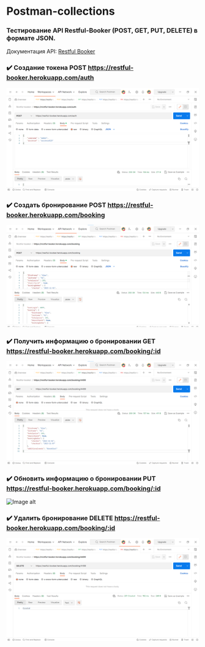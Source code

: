 # Postman-collections

###   <h3 align="left">Тестирование API Restful-Booker (POST, GET, PUT, DELETE) в формате JSON. 
Документация API: <a href="http://restful-booker.herokuapp.com/apidoc/index.html#api-Auth">Restful Booker</a></h3>
###   <h3 align="left">:heavy_check_mark: Создание токена POST https://restful-booker.herokuapp.com/auth</h3> 

 
  ![Image alt](https://github.com/Aleks-vl/Postman-collections/blob/main/POST%20CreateToken.png)
  
###   <h3 align="left">:heavy_check_mark: Создать бронирование POST https://restful-booker.herokuapp.com/booking</h3> 
 
  ![Image alt](https://github.com/Aleks-vl/Postman-collections/blob/main/POST%20CreateBooking.png)
  
###   <h3 align="left">:heavy_check_mark: Получить информацию о бронировании GET https://restful-booker.herokuapp.com/booking/:id</h3> 
 
  ![Image alt](https://github.com/Aleks-vl/Postman-collections/blob/main/GET%20GetBooking.png)
  
###   <h3 align="left">:heavy_check_mark: Обновить информацию о бронировании PUT https://restful-booker.herokuapp.com/booking/:id</h3> 
 
  ![Image alt]()
  
###   <h3 align="left">:heavy_check_mark: Удалить бронирование DELETE https://restful-booker.herokuapp.com/booking/:id</h3> 
 
  ![Image alt](https://github.com/Aleks-vl/Postman-collections/blob/main/DELETE%20DeleteBooking.png)
